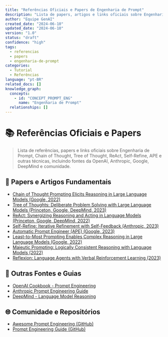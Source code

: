 ```yaml
---
title: "Referências Oficiais e Papers de Engenharia de Prompt"
description: "Lista de papers, artigos e links oficiais sobre Engenharia de Prompt, Chain of Thought, ToT, ReAct e outras técnicas."
author: "Equipe GenAI"
created_date: "2024-06-10"
updated_date: "2024-06-10"
version: "1.0"
status: "draft"
confidence: "high"
tags:
  - referencias
  - papers
  - engenharia-de-prompt
categories:
  - Tutorial
  - Referências
language: "pt-BR"
related_docs: []
knowledge_graph:
  concepts:
    - id: "CONCEPT_PROMPT_ENG"
      name: "Engenharia de Prompt"
  relationships: []
---
```


<!-- SEMANTIC_ID: REFERENCIAS_PROMPT_ENG_08 -->
<!-- KNOWLEDGE_DOMAIN: IA/LLM/Prompt Engineering/Referências -->
<!-- SEMANTIC_CONFIDENCE: HIGH -->

# 📚 Referências Oficiais e Papers

<!-- summary:start -->
> Lista de referências, papers e links oficiais sobre Engenharia de Prompt, Chain of Thought, Tree of Thought, ReAct, Self-Refine, APE e outras técnicas, incluindo fontes da OpenAI, Anthropic, Google, DeepMind e comunidade.
<!-- summary:end -->

## 📄 Papers e Artigos Fundamentais

- [Chain of Thought Prompting Elicits Reasoning in Large Language Models (Google, 2022)](https://arxiv.org/abs/2201.11903)
- [Tree of Thoughts: Deliberate Problem Solving with Large Language Models (Princeton, Google, DeepMind, 2023)](https://arxiv.org/abs/2305.10601)
- [ReAct: Synergizing Reasoning and Acting in Language Models (Princeton, Google, DeepMind, 2022)](https://arxiv.org/abs/2210.03629)
- [Self-Refine: Iterative Refinement with Self-Feedback (Anthropic, 2023)](https://arxiv.org/abs/2303.17651)
- [Automatic Prompt Engineer (APE) (Google, 2023)](https://arxiv.org/abs/2309.02772)
- [Least-to-Most Prompting Enables Complex Reasoning in Large Language Models (Google, 2022)](https://arxiv.org/abs/2212.10071)
- [Maieutic Prompting: Logically Consistent Reasoning with Language Models (2022)](https://arxiv.org/abs/2205.11822)
- [Reflexion: Language Agents with Verbal Reinforcement Learning (2023)](https://arxiv.org/abs/2303.11366)

## 🔗 Outras Fontes e Guias

- [OpenAI Cookbook - Prompt Engineering](https://platform.openai.com/docs/guides/prompt-engineering)
- [Anthropic Prompt Engineering Guide](https://docs.anthropic.com/claude/docs/prompt-engineering)
- [DeepMind - Language Model Reasoning](https://deepmind.google/discover/blog/language-models-reasoning/)

## 🌐 Comunidade e Repositórios

- [Awesome Prompt Engineering (GitHub)](https://github.com/promptslab/Awesome-Prompt-Engineering)
- [Prompt Engineering Guide (GitHub)](https://github.com/dair-ai/Prompt-Engineering-Guide) 